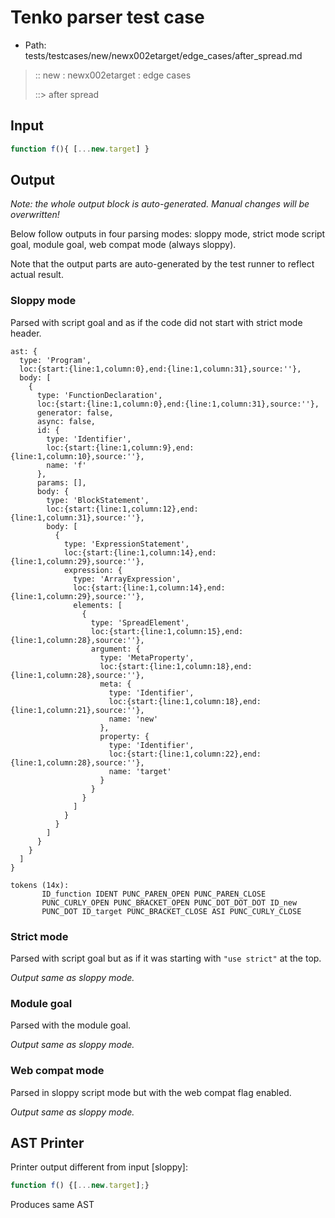 # Tenko parser test case

- Path: tests/testcases/new/newx002etarget/edge_cases/after_spread.md

> :: new : newx002etarget : edge cases
>
> ::> after spread

## Input

`````js
function f(){ [...new.target] }
`````

## Output

_Note: the whole output block is auto-generated. Manual changes will be overwritten!_

Below follow outputs in four parsing modes: sloppy mode, strict mode script goal, module goal, web compat mode (always sloppy).

Note that the output parts are auto-generated by the test runner to reflect actual result.

### Sloppy mode

Parsed with script goal and as if the code did not start with strict mode header.

`````
ast: {
  type: 'Program',
  loc:{start:{line:1,column:0},end:{line:1,column:31},source:''},
  body: [
    {
      type: 'FunctionDeclaration',
      loc:{start:{line:1,column:0},end:{line:1,column:31},source:''},
      generator: false,
      async: false,
      id: {
        type: 'Identifier',
        loc:{start:{line:1,column:9},end:{line:1,column:10},source:''},
        name: 'f'
      },
      params: [],
      body: {
        type: 'BlockStatement',
        loc:{start:{line:1,column:12},end:{line:1,column:31},source:''},
        body: [
          {
            type: 'ExpressionStatement',
            loc:{start:{line:1,column:14},end:{line:1,column:29},source:''},
            expression: {
              type: 'ArrayExpression',
              loc:{start:{line:1,column:14},end:{line:1,column:29},source:''},
              elements: [
                {
                  type: 'SpreadElement',
                  loc:{start:{line:1,column:15},end:{line:1,column:28},source:''},
                  argument: {
                    type: 'MetaProperty',
                    loc:{start:{line:1,column:18},end:{line:1,column:28},source:''},
                    meta: {
                      type: 'Identifier',
                      loc:{start:{line:1,column:18},end:{line:1,column:21},source:''},
                      name: 'new'
                    },
                    property: {
                      type: 'Identifier',
                      loc:{start:{line:1,column:22},end:{line:1,column:28},source:''},
                      name: 'target'
                    }
                  }
                }
              ]
            }
          }
        ]
      }
    }
  ]
}

tokens (14x):
       ID_function IDENT PUNC_PAREN_OPEN PUNC_PAREN_CLOSE
       PUNC_CURLY_OPEN PUNC_BRACKET_OPEN PUNC_DOT_DOT_DOT ID_new
       PUNC_DOT ID_target PUNC_BRACKET_CLOSE ASI PUNC_CURLY_CLOSE
`````

### Strict mode

Parsed with script goal but as if it was starting with `"use strict"` at the top.

_Output same as sloppy mode._

### Module goal

Parsed with the module goal.

_Output same as sloppy mode._

### Web compat mode

Parsed in sloppy script mode but with the web compat flag enabled.

_Output same as sloppy mode._

## AST Printer

Printer output different from input [sloppy]:

````js
function f() {[...new.target];}
````

Produces same AST
